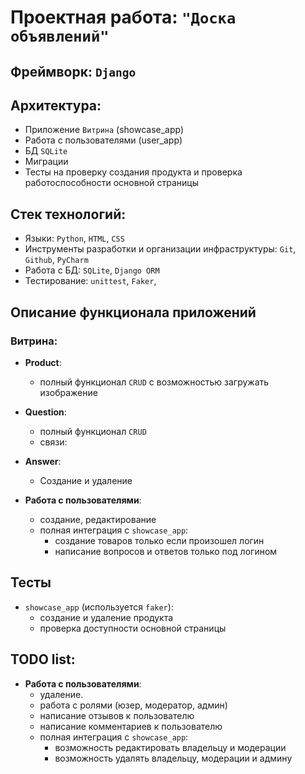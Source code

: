 # Проектная работа: `"Доска объявлений"`

## Фреймворк: `Django`


## Архитектура:
- Приложение `Витрина` (showcase_app)
- Работа с пользователями (user_app)
- БД `SQLite` 
- Миграции
- Тесты на проверку создания продукта и проверка работоспособности основной страницы


## Cтек технологий:
- Языки: `Python`, `HTML`, `CSS`
- Инструменты разработки и организации инфраструктуры: `Git`, `Github`, `PyCharm`
- Работа с БД: `SQLite`, `Django ORM`
- Тестирование: `unittest`, `Faker`,

## Описание функционала приложений

### Витрина:
- **Product**:
    - полный функционал `CRUD` c возможностью загружать изображение
        
- **Question**:
    - полный функционал `CRUD`
    - связи:
      
- **Answer**:
    - Создание и удаление

- **Работа с пользователями**:
    - создание, редактирование
    -  полная интеграция с `showcase_app`:
         - создание товаров только если произошел логин
         - написание вопросов и ответов только под логином
        

## Тесты
- `showcase_app` (используется `faker`):
  - создание и удаление продукта
  - проверка доступности основной страницы

## TODO list:

- **Работа с пользователями**:
    - удаление.
    - работа с ролями (юзер, модератор, админ)
    - написание отзывов к пользователю
    - написание комментариев к пользователю
    - полная интеграция с `showcase_app`:
         - возможность редактировать владельцу и модерации 
         - возможность удалять владельцу, модерации и админу
  
